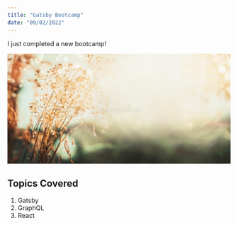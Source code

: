 ```yaml
---
title: "Gatsby Bootcamp"
date: "09/02/2022"
---
```


I just completed a new bootcamp!

![Background](./background.jpg)

## Topics Covered

1. Gatsby
2. GraphQL
3. React